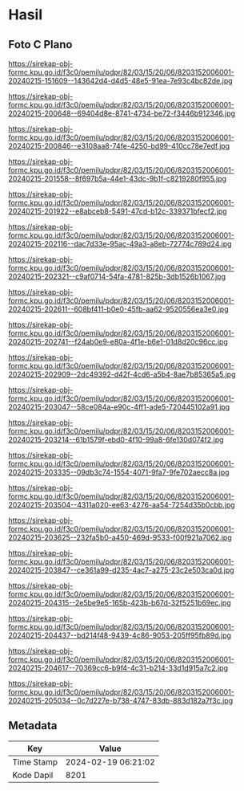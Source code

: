 # Hasil

## Foto C Plano

https://sirekap-obj-formc.kpu.go.id/f3c0/pemilu/pdpr/82/03/15/20/06/8203152006001-20240215-151609--143642d4-d4d5-48e5-91ea-7e93c4bc82de.jpg

https://sirekap-obj-formc.kpu.go.id/f3c0/pemilu/pdpr/82/03/15/20/06/8203152006001-20240215-200648--69404d8e-8741-4734-be72-f3446b912346.jpg

https://sirekap-obj-formc.kpu.go.id/f3c0/pemilu/pdpr/82/03/15/20/06/8203152006001-20240215-200846--e3108aa8-74fe-4250-bd99-410cc78e7edf.jpg

https://sirekap-obj-formc.kpu.go.id/f3c0/pemilu/pdpr/82/03/15/20/06/8203152006001-20240215-201558--8f697b5a-44e1-43dc-9b1f-c8219280f955.jpg

https://sirekap-obj-formc.kpu.go.id/f3c0/pemilu/pdpr/82/03/15/20/06/8203152006001-20240215-201922--e8abceb8-5491-47cd-b12c-339371bfecf2.jpg

https://sirekap-obj-formc.kpu.go.id/f3c0/pemilu/pdpr/82/03/15/20/06/8203152006001-20240215-202116--dac7d33e-95ac-49a3-a8eb-72774c789d24.jpg

https://sirekap-obj-formc.kpu.go.id/f3c0/pemilu/pdpr/82/03/15/20/06/8203152006001-20240215-202321--c9af0714-54fa-4781-825b-3db1526b1067.jpg

https://sirekap-obj-formc.kpu.go.id/f3c0/pemilu/pdpr/82/03/15/20/06/8203152006001-20240215-202611--608bf411-b0e0-45fb-aa62-9520556ea3e0.jpg

https://sirekap-obj-formc.kpu.go.id/f3c0/pemilu/pdpr/82/03/15/20/06/8203152006001-20240215-202741--f24ab0e9-e80a-4f1e-b6e1-01d8d20c96cc.jpg

https://sirekap-obj-formc.kpu.go.id/f3c0/pemilu/pdpr/82/03/15/20/06/8203152006001-20240215-202909--2dc49392-d42f-4cd6-a5b4-8ae7b85365a5.jpg

https://sirekap-obj-formc.kpu.go.id/f3c0/pemilu/pdpr/82/03/15/20/06/8203152006001-20240215-203047--58ce084a-e90c-4ff1-ade5-720445102a91.jpg

https://sirekap-obj-formc.kpu.go.id/f3c0/pemilu/pdpr/82/03/15/20/06/8203152006001-20240215-203214--61b1579f-ebd0-4f10-99a8-6fe130d074f2.jpg

https://sirekap-obj-formc.kpu.go.id/f3c0/pemilu/pdpr/82/03/15/20/06/8203152006001-20240215-203335--09db3c74-1554-4071-9fa7-9fe702aecc8a.jpg

https://sirekap-obj-formc.kpu.go.id/f3c0/pemilu/pdpr/82/03/15/20/06/8203152006001-20240215-203504--4311a020-ee63-4276-aa54-7254d35b0cbb.jpg

https://sirekap-obj-formc.kpu.go.id/f3c0/pemilu/pdpr/82/03/15/20/06/8203152006001-20240215-203625--232fa5b0-a450-469d-9533-f00f921a7062.jpg

https://sirekap-obj-formc.kpu.go.id/f3c0/pemilu/pdpr/82/03/15/20/06/8203152006001-20240215-203847--ce361a99-d235-4ac7-a275-23c2e503ca0d.jpg

https://sirekap-obj-formc.kpu.go.id/f3c0/pemilu/pdpr/82/03/15/20/06/8203152006001-20240215-204315--2e5be9e5-165b-423b-b67d-32f5251b69ec.jpg

https://sirekap-obj-formc.kpu.go.id/f3c0/pemilu/pdpr/82/03/15/20/06/8203152006001-20240215-204437--bd214f48-9439-4c86-9053-205ff95fb89d.jpg

https://sirekap-obj-formc.kpu.go.id/f3c0/pemilu/pdpr/82/03/15/20/06/8203152006001-20240215-204617--70369cc6-b9f4-4c31-b214-33d1d915a7c2.jpg

https://sirekap-obj-formc.kpu.go.id/f3c0/pemilu/pdpr/82/03/15/20/06/8203152006001-20240215-205034--0c7d227e-b738-4747-83db-883d182a7f3c.jpg


## Metadata

| Key        | Value               |
| ---------- | ------------------- |
| Time Stamp | 2024-02-19 06:21:02 |
| Kode Dapil | 8201                |



